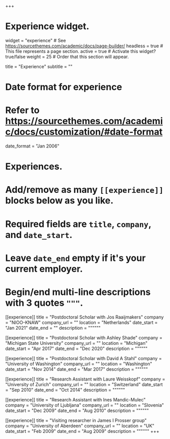 +++
# Experience widget.
widget = "experience"  # See https://sourcethemes.com/academic/docs/page-builder/
headless = true  # This file represents a page section.
active = true  # Activate this widget? true/false
weight = 25  # Order that this section will appear.

title = "Experience"
subtitle = ""

# Date format for experience
#   Refer to https://sourcethemes.com/academic/docs/customization/#date-format
date_format = "Jan 2006"

# Experiences.
#   Add/remove as many `[[experience]]` blocks below as you like.
#   Required fields are `title`, `company`, and `date_start`.
#   Leave `date_end` empty if it's your current employer.
#   Begin/end multi-line descriptions with 3 quotes `"""`.

[[experience]]
  title = "Postdoctoral Scholar with Jos Raaijmakers"
  company = "NIOO-KNAW"
  company_url = ""
  location = "Netherlands"
  date_start = "Jan 2021"
  date_end = ""
  description = """"""

[[experience]]
  title = "Postdoctoral Scholar with Ashley Shade"
  company = "Michigan State University"
  company_url = ""
  location = "Michigan"
  date_start = "Apr 2017"
  date_end = "Dec 2020"
  description = """"""

[[experience]]
  title = "Postdoctoral Scholar with David A Stahl"
  company = "University of Washington"
  company_url = ""
  location = "Washington"
  date_start = "Nov 2014"
  date_end = "Mar 2017"
  description = """"""

[[experience]]
  title = "Research Assistant with Laure Weisskopf"
  company = "University of Zurich"
  company_url = ""
  location = "Switzerland"
  date_start = "Sep 2010"
  date_end = "Oct 2014"
  description = """"""

[[experience]]
  title = "Research Assistant with Ines Mandic-Mulec"
  company = "University of Ljubljana"
  company_url = ""
  location = "Slovenia"
  date_start = "Dec 2009"
  date_end = "Aug 2010"
  description = """"""

[[experience]]
  title = "Visiting researcher in James I Prosser group"
  company = "University of Aberdeen"
  company_url = ""
  location = "UK"
  date_start = "Feb 2009"
  date_end = "Aug 2009"
  description = """"""
+++

